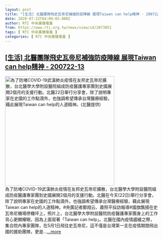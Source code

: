 ```yaml
---
layout: post
title: "[生活] 北醫團隊飛史瓦帝尼補強防疫陣線 展現Taiwan can help精神 - 200722-13"
date: 2020-07-22T04:09:03.000Z
author: RTI 中央廣播電臺
from: https://www.rti.org.tw/news/view/id/2073051
tags: [ RTI 中央廣播電臺 ]
categories: [ RTI 中央廣播電臺 ]
---
```

<!--1595390943000-->
[[生活] 北醫團隊飛史瓦帝尼補強防疫陣線 展現Taiwan can help精神 - 200722-13](https://www.rti.org.tw/news/view/id/2073051)
------

<div>
<img src="https://static.rti.org.tw/assets/thumbnails/2020/07/22/72189a423a607074b0f61268ad1140e2.jpg" width="360" alt="為了防堵COVID-19武漢肺炎疫情在友邦史瓦帝尼擴散，台北醫學大學附設醫院組成防疫醫護專家團到史國展開2個月的支援行動。北醫22日舉行分享會，除了說明專家在史國的工作點滴外，也強調希望傳承台灣醫療經驗，藉此展現Taiwan can help的人道精神。(北醫提供)" title="為了防堵COVID-19武漢肺炎疫情在友邦史瓦帝尼擴散，台北醫學大學附設醫院組成防疫醫護專家團到史國展開2個月的支援行動。北醫22日舉行分享會，除了說明專家在史國的工作點滴外，也強調希望傳承台灣醫療經驗，藉此展現Taiwan can help的人道精神。(北醫提供)"><br>為了防堵COVID-19武漢肺炎疫情在友邦史瓦帝尼擴散，台北醫學大學附設醫院組成防疫醫護專家團到史國展開2個月的支援行動。北醫在今天(22日)舉行分享會，除了說明專家在史國的工作點滴外，也強調希望傳承台灣醫療經驗，藉此展現Taiwan can help的人道精神。#央廣記者鄭翔云、蕭照平採訪報導#國旗飄揚在史瓦帝尼機場停機坪上，照片上，台北醫學大學附設醫院防疫醫護專家團身上的工作背心更顯耀眼，因為上面寫著「Taiwan can help」。北醫在國內疫情趨緩之際，集合院內專家團隊，在5月1日飛往史瓦帝尼，這不僅是台灣第一支在疫情期間飛出國的援助團隊，更是...<a target="_blank" href="https://www.rti.org.tw/news/view/id/2073051">...more</a>
</div>
